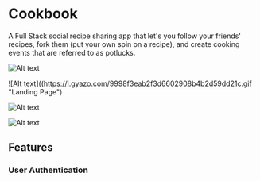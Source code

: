 # Cookbook

A Full Stack social recipe sharing app that let's you follow your friends' recipes, fork them (put your own spin on a recipe), and create cooking events that are referred to as potlucks. 

![Alt text](./assets/cookbook-landing.png?raw=true "Landing Page")

![Alt text]((https://i.gyazo.com/9998f3eab2f3d6602908b4b2d59dd21c.gif "Landing Page")

![Alt text](./assets/cookbook-home.png?raw=true "Home Page")

![Alt text](./assets/cookbook-potlucklist.png?raw=true "Landing Page")

## Features 

### User Authentication 
